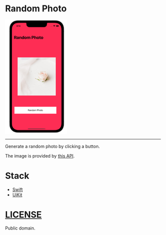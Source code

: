 # Random Photo

<img src="demo.png" alt="iphone13pro" width="200"/>

---

Generate a random photo by clicking a button.

The image is provided by [this API](https://source.unsplash.com/random/600x600).

# Stack

- [Swift](https://www.swift.org)
- [UiKit](https://developer.apple.com/documentation/uikit)

# [LICENSE](./license.md)

Public domain.
